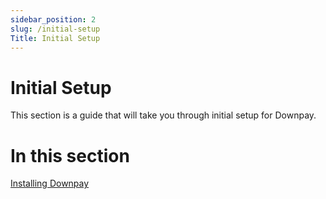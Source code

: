 ```yaml
---
sidebar_position: 2
slug: /initial-setup
Title: Initial Setup
---
```


# Initial Setup

This section is a guide that will take you through initial setup for Downpay.

# In this section

[Installing Downpay](./installing-downpay.md)
